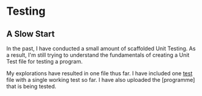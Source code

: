 # Testing

## A Slow Start

In the past, I have conducted a small amount of scaffolded Unit Testing. As a result, I'm still trying to understand the fundamentals of creating a Unit Test file for testing a program.

My explorations have resulted in one file thus far. I have included one [test](test.py) file with a single working test so far. 
I have also uploaded the [programme] that is being tested.
